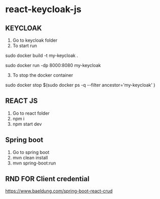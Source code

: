 # react-keycloak-js

## KEYCLOAK
1. Go to keycloak folder
2. To start run

sudo docker build -t my-keycloak .
 
sudo docker run -dp 8000:8080 my-keycloak

3. To stop the docker container

sudo docker stop $(sudo docker ps -q --filter ancestor='my-keycloak' )

## REACT JS
1. Go to react folder
2. npm i
3. npm start dev

## Spring boot
1. Go to spring boot
2. mvn clean install
3. mvn spring-boot:run


## RND FOR Client credential
https://www.baeldung.com/spring-boot-react-crud
